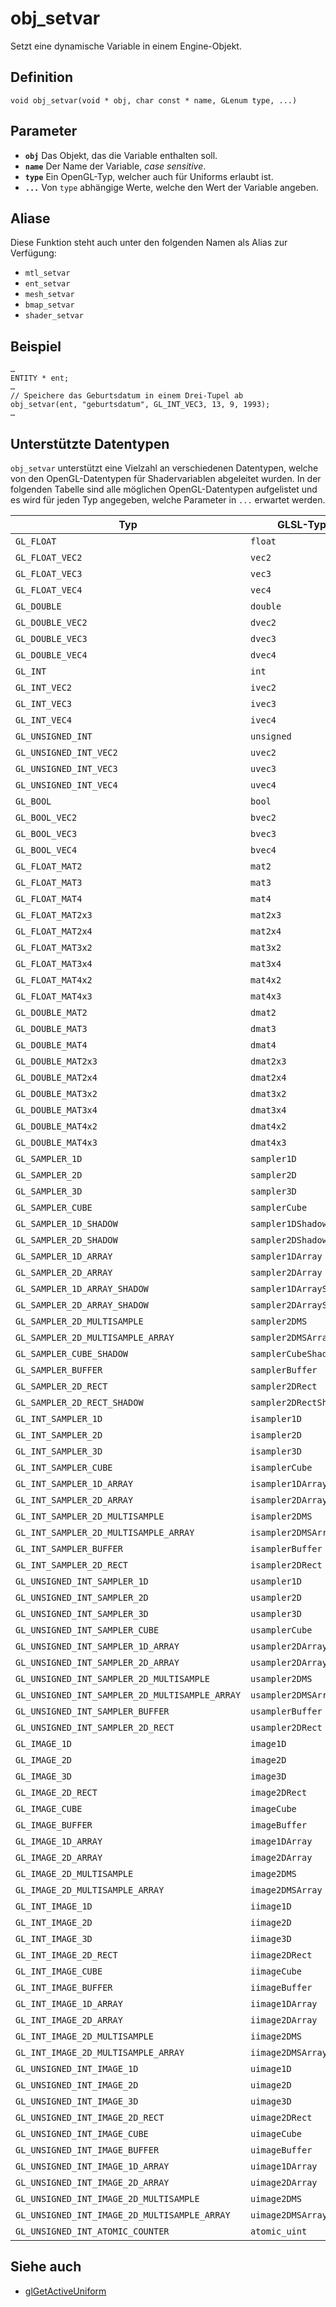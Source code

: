 # obj_setvar
Setzt eine dynamische Variable in einem Engine-Objekt.

## Definition
```ack
void obj_setvar(void * obj, char const * name, GLenum type, ...)
```

## Parameter
- **`obj`**
  Das Objekt, das die Variable enthalten soll.
- **`name`**
  Der Name der Variable, *case sensitive*.
- **`type`**
	Ein OpenGL-Typ, welcher auch für Uniforms erlaubt ist.
- **`...`**
	Von `type` abhängige Werte, welche den Wert der Variable angeben.

## Aliase
Diese Funktion steht auch unter den folgenden Namen als Alias zur Verfügung:
- `mtl_setvar`
- `ent_setvar`
- `mesh_setvar`
- `bmap_setvar`
- `shader_setvar`

## Beispiel
```ack
…
ENTITY * ent;
…
// Speichere das Geburtsdatum in einem Drei-Tupel ab
obj_setvar(ent, "geburtsdatum", GL_INT_VEC3, 13, 9, 1993);
…
```

## Unterstützte Datentypen
`obj_setvar` unterstützt eine Vielzahl an verschiedenen Datentypen, welche von den OpenGL-Datentypen
für Shadervariablen abgeleitet wurden. In der folgenden Tabelle sind alle möglichen OpenGL-Datentypen
aufgelistet und es wird für jeden Typ angegeben, welche Parameter in `...` erwartet werden.

| Typ                                            | GLSL-Typ               | Unterstützt | Parameterliste |
|------------------------------------------------|------------------------|-------------|----------------|
| `GL_FLOAT`                                     | `float`                | ✓           | `float` |
| `GL_FLOAT_VEC2`                                | `vec2`                 | ✓           | `float,float` |
| `GL_FLOAT_VEC3`                                | `vec3`                 | ✓           | `float,float,float` |
| `GL_FLOAT_VEC4`                                | `vec4`                 | ✓           | `float,float,float,float` |
| `GL_DOUBLE`                                    | `double`               | ✓           | `double` |
| `GL_DOUBLE_VEC2`                               | `dvec2`                | ✓           | `double,double` |
| `GL_DOUBLE_VEC3`                               | `dvec3`                | ✓           | `double,double,double` |
| `GL_DOUBLE_VEC4`                               | `dvec4`                | ✓           | `double,double,double,double` |
| `GL_INT`                                       | `int`                  | ✓           | `int` |
| `GL_INT_VEC2`                                  | `ivec2`                | ✓           | `int,int` |
| `GL_INT_VEC3`                                  | `ivec3`                | ✓           | `int,int,int` |
| `GL_INT_VEC4`                                  | `ivec4`                | ✓           | `int,int,int,int` |
| `GL_UNSIGNED_INT`                              | `unsigned`             | ✓           | `uint` |
| `GL_UNSIGNED_INT_VEC2`                         | `uvec2`                | ✓           | `uint,uint` |
| `GL_UNSIGNED_INT_VEC3`                         | `uvec3`                | ✓           | `uint,uint,uint` |
| `GL_UNSIGNED_INT_VEC4`                         | `uvec4`                | ✓           | `uint,uint,uint,uint` |
| `GL_BOOL`                                      | `bool`                 | ✓           | `bool` |
| `GL_BOOL_VEC2`                                 | `bvec2`                | ✓           | `bool,bool` |
| `GL_BOOL_VEC3`                                 | `bvec3`                | ✓           | `bool,bool,bool` |
| `GL_BOOL_VEC4`                                 | `bvec4`                | ✓           | `bool,bool,bool,bool` |
| `GL_FLOAT_MAT2`                                | `mat2`                 | ✗           | - |
| `GL_FLOAT_MAT3`                                | `mat3`                 | ✗           | - |
| `GL_FLOAT_MAT4`                                | `mat4`                 | ✗           | `MATRIX` |
| `GL_FLOAT_MAT2x3`                              | `mat2x3`               | ✗           | - |
| `GL_FLOAT_MAT2x4`                              | `mat2x4`               | ✗           | - |
| `GL_FLOAT_MAT3x2`                              | `mat3x2`               | ✗           | - |
| `GL_FLOAT_MAT3x4`                              | `mat3x4`               | ✗           | - |
| `GL_FLOAT_MAT4x2`                              | `mat4x2`               | ✗           | - |
| `GL_FLOAT_MAT4x3`                              | `mat4x3`               | ✗           | - |
| `GL_DOUBLE_MAT2`                               | `dmat2`                | ✗           | - |
| `GL_DOUBLE_MAT3`                               | `dmat3`                | ✗           | - |
| `GL_DOUBLE_MAT4`                               | `dmat4`                | ✗           | - |
| `GL_DOUBLE_MAT2x3`                             | `dmat2x3`              | ✗           | - |
| `GL_DOUBLE_MAT2x4`                             | `dmat2x4`              | ✗           | - |
| `GL_DOUBLE_MAT3x2`                             | `dmat3x2`              | ✗           | - |
| `GL_DOUBLE_MAT3x4`                             | `dmat3x4`              | ✗           | - |
| `GL_DOUBLE_MAT4x2`                             | `dmat4x2`              | ✗           | - |
| `GL_DOUBLE_MAT4x3`                             | `dmat4x3`              | ✗           | - |
| `GL_SAMPLER_1D`                                | `sampler1D`            | ✓           | `BITMAP*` |
| `GL_SAMPLER_2D`                                | `sampler2D`            | ✓           | `BITMAP*` |
| `GL_SAMPLER_3D`                                | `sampler3D`            | ✓           | `BITMAP*` |
| `GL_SAMPLER_CUBE`                              | `samplerCube`          | ✓           | `BITMAP*` |
| `GL_SAMPLER_1D_SHADOW`                         | `sampler1DShadow`      | ✓           | `BITMAP*` |
| `GL_SAMPLER_2D_SHADOW`                         | `sampler2DShadow`      | ✓           | `BITMAP*` |
| `GL_SAMPLER_1D_ARRAY`                          | `sampler1DArray`       | ✓           | `BITMAP*` |
| `GL_SAMPLER_2D_ARRAY`                          | `sampler2DArray`       | ✓           | `BITMAP*` |
| `GL_SAMPLER_1D_ARRAY_SHADOW`                   | `sampler1DArrayShadow` | ✓           | `BITMAP*` |
| `GL_SAMPLER_2D_ARRAY_SHADOW`                   | `sampler2DArrayShadow` | ✓           | `BITMAP*` |
| `GL_SAMPLER_2D_MULTISAMPLE`                    | `sampler2DMS`          | ✓           | `BITMAP*` |
| `GL_SAMPLER_2D_MULTISAMPLE_ARRAY`              | `sampler2DMSArray`     | ✓           | `BITMAP*` |
| `GL_SAMPLER_CUBE_SHADOW`                       | `samplerCubeShadow`    | ✓           | `BITMAP*` |
| `GL_SAMPLER_BUFFER`                            | `samplerBuffer`        | ✓           | `BITMAP*` |
| `GL_SAMPLER_2D_RECT`                           | `sampler2DRect`        | ✓           | `BITMAP*` |
| `GL_SAMPLER_2D_RECT_SHADOW`                    | `sampler2DRectShadow`  | ✓           | `BITMAP*` |
| `GL_INT_SAMPLER_1D`                            | `isampler1D`           | ✓           | `BITMAP*` |
| `GL_INT_SAMPLER_2D`                            | `isampler2D`           | ✓           | `BITMAP*` |
| `GL_INT_SAMPLER_3D`                            | `isampler3D`           | ✓           | `BITMAP*` |
| `GL_INT_SAMPLER_CUBE`                          | `isamplerCube`         | ✓           | `BITMAP*` |
| `GL_INT_SAMPLER_1D_ARRAY`                      | `isampler1DArray`      | ✓           | `BITMAP*` |
| `GL_INT_SAMPLER_2D_ARRAY`                      | `isampler2DArray`      | ✓           | `BITMAP*` |
| `GL_INT_SAMPLER_2D_MULTISAMPLE`                | `isampler2DMS`         | ✓           | `BITMAP*` |
| `GL_INT_SAMPLER_2D_MULTISAMPLE_ARRAY`          | `isampler2DMSArray`    | ✓           | `BITMAP*` |
| `GL_INT_SAMPLER_BUFFER`                        | `isamplerBuffer`       | ✗           | - |
| `GL_INT_SAMPLER_2D_RECT`                       | `isampler2DRect`       | ✓           | `BITMAP*` |
| `GL_UNSIGNED_INT_SAMPLER_1D`                   | `usampler1D`           | ✓           | `BITMAP*` |
| `GL_UNSIGNED_INT_SAMPLER_2D`                   | `usampler2D`           | ✓           | `BITMAP*` |
| `GL_UNSIGNED_INT_SAMPLER_3D`                   | `usampler3D`           | ✓           | `BITMAP*` |
| `GL_UNSIGNED_INT_SAMPLER_CUBE`                 | `usamplerCube`         | ✓           | `BITMAP*` |
| `GL_UNSIGNED_INT_SAMPLER_1D_ARRAY`             | `usampler2DArray`      | ✓           | `BITMAP*` |
| `GL_UNSIGNED_INT_SAMPLER_2D_ARRAY`             | `usampler2DArray`      | ✓           | `BITMAP*` |
| `GL_UNSIGNED_INT_SAMPLER_2D_MULTISAMPLE`       | `usampler2DMS`         | ✓           | `BITMAP*` |
| `GL_UNSIGNED_INT_SAMPLER_2D_MULTISAMPLE_ARRAY` | `usampler2DMSArray`    | ✓           | `BITMAP*` |
| `GL_UNSIGNED_INT_SAMPLER_BUFFER`               | `usamplerBuffer`       | ✓           | `BITMAP*` |
| `GL_UNSIGNED_INT_SAMPLER_2D_RECT`              | `usampler2DRect`       | ✓           | `BITMAP*` |
| `GL_IMAGE_1D`                                  | `image1D`              | ✗           | - |
| `GL_IMAGE_2D`                                  | `image2D`              | ✗           | - |
| `GL_IMAGE_3D`                                  | `image3D`              | ✗           | - |
| `GL_IMAGE_2D_RECT`                             | `image2DRect`          | ✗           | - |
| `GL_IMAGE_CUBE`                                | `imageCube`            | ✗           | - |
| `GL_IMAGE_BUFFER`                              | `imageBuffer`          | ✗           | - |
| `GL_IMAGE_1D_ARRAY`                            | `image1DArray`         | ✗           | - |
| `GL_IMAGE_2D_ARRAY`                            | `image2DArray`         | ✗           | - |
| `GL_IMAGE_2D_MULTISAMPLE`                      | `image2DMS`            | ✗           | - |
| `GL_IMAGE_2D_MULTISAMPLE_ARRAY`                | `image2DMSArray`       | ✗           | - |
| `GL_INT_IMAGE_1D`                              | `iimage1D`             | ✗           | - |
| `GL_INT_IMAGE_2D`                              | `iimage2D`             | ✗           | - |
| `GL_INT_IMAGE_3D`                              | `iimage3D`             | ✗           | - |
| `GL_INT_IMAGE_2D_RECT`                         | `iimage2DRect`         | ✗           | - |
| `GL_INT_IMAGE_CUBE`                            | `iimageCube`           | ✗           | - |
| `GL_INT_IMAGE_BUFFER`                          | `iimageBuffer`         | ✗           | - |
| `GL_INT_IMAGE_1D_ARRAY`                        | `iimage1DArray`        | ✗           | - |
| `GL_INT_IMAGE_2D_ARRAY`                        | `iimage2DArray`        | ✗           | - |
| `GL_INT_IMAGE_2D_MULTISAMPLE`                  | `iimage2DMS`           | ✗           | - |
| `GL_INT_IMAGE_2D_MULTISAMPLE_ARRAY`            | `iimage2DMSArray`      | ✗           | - |
| `GL_UNSIGNED_INT_IMAGE_1D`                     | `uimage1D`             | ✗           | - |
| `GL_UNSIGNED_INT_IMAGE_2D`                     | `uimage2D`             | ✗           | - |
| `GL_UNSIGNED_INT_IMAGE_3D`                     | `uimage3D`             | ✗           | - |
| `GL_UNSIGNED_INT_IMAGE_2D_RECT`                | `uimage2DRect`         | ✗           | - |
| `GL_UNSIGNED_INT_IMAGE_CUBE`                   | `uimageCube`           | ✗           | - |
| `GL_UNSIGNED_INT_IMAGE_BUFFER`                 | `uimageBuffer`         | ✗           | - |
| `GL_UNSIGNED_INT_IMAGE_1D_ARRAY`               | `uimage1DArray`        | ✗           | - |
| `GL_UNSIGNED_INT_IMAGE_2D_ARRAY`               | `uimage2DArray`        | ✗           | - |
| `GL_UNSIGNED_INT_IMAGE_2D_MULTISAMPLE`         | `uimage2DMS`           | ✗           | - |
| `GL_UNSIGNED_INT_IMAGE_2D_MULTISAMPLE_ARRAY`   | `uimage2DMSArray`      | ✗           | - |
| `GL_UNSIGNED_INT_ATOMIC_COUNTER`               | `atomic_uint`          | ✗           | - |



## Siehe auch
- [glGetActiveUniform](https://www.khronos.org/registry/OpenGL-Refpages/gl4/html/glGetActiveUniform.xhtml)

